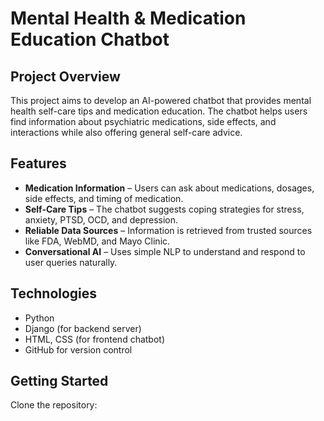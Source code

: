 # Mental Health & Medication Education Chatbot

## Project Overview
This project aims to develop an AI-powered chatbot that provides mental health self-care tips and medication education. The chatbot helps users find information about psychiatric medications, side effects, and interactions while also offering general self-care advice.

## Features
- **Medication Information** – Users can ask about medications, dosages, side effects, and timing of medication.
- **Self-Care Tips** – The chatbot suggests coping strategies for stress, anxiety, PTSD, OCD, and depression.
- **Reliable Data Sources** – Information is retrieved from trusted sources like FDA, WebMD, and Mayo Clinic.
- **Conversational AI** – Uses simple NLP to understand and respond to user queries naturally.

## Technologies
- Python
- Django (for backend server)
- HTML, CSS (for frontend chatbot)
- GitHub for version control

## Getting Started
Clone the repository:
```bash 

